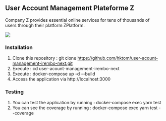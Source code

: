 ## User Account Management Plateforme Z

Company Z provides essential online services for tens of thousands of users through their
platform ZPlatform.

<img src="https://res.cloudinary.com/diaylgu7a/image/upload/v1698735841/Screenshot_2023-10-31_at_08.02.59_k7axio.png">

### Installation

1. Clone this repository : git clone https://github.com/hktom/user-acount-management-irembo-next.git
2. Execute : cd user-acount-management-irembo-next
3. Execute : docker-compose up -d --build
4. Access the application via http://localhost:3000

### Testing

1. You can test the application by running : docker-compose exec yarn test
2. You can see the coverage by running : docker-compose exec yarn test --coverage